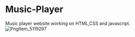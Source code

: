 # Music-Player
Music player website working on HTML,CSS and javascript.
![PngItem_5119287](https://user-images.githubusercontent.com/81447108/152295780-f221be76-c675-45bc-8a93-1370c3fdd1c0.png)
